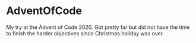 # AdventOfCode

My try at the Advent of Code 2020. Got pretty far but did not have the time to finish the harder objectives since Christmas holiday was over.

